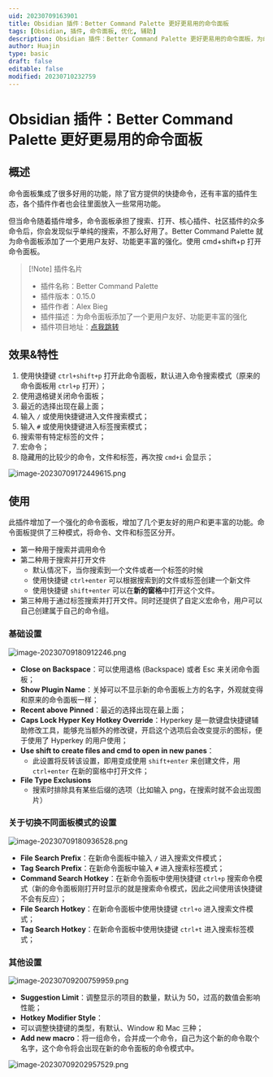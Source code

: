 ```yaml
---
uid: 20230709163901
title: Obsidian 插件：Better Command Palette 更好更易用的命令面板
tags: [Obsidian, 插件, 命令面板, 优化, 辅助]
description: Obsidian 插件：Better Command Palette 更好更易用的命令面板，为命令面板添加了一个更用户友好、功能更丰富的强化
author: Huajin
type: basic
draft: false
editable: false
modified: 20230710232759
---
```


# Obsidian 插件：Better Command Palette 更好更易用的命令面板

## 概述

命令面板集成了很多好用的功能，除了官方提供的快捷命令，还有丰富的插件生态，各个插件作者也会往里面放入一些常用功能。

但当命令随着插件增多，命令面板承担了搜索、打开、核心插件、社区插件的众多命令后，你会发现似乎单纯的搜索，不那么好用了。Better Command Palette 就为命令面板添加了一个更用户友好、功能更丰富的强化。使用 cmd+shift+p 打开命令面板。

> [!Note] 插件名片
>
> - 插件名称：Better Command Palette
> - 插件版本：0.15.0
> - 插件作者：Alex Bieg
> - 插件描述：为命令面板添加了一个更用户友好、功能更丰富的强化
> - 插件项目地址：[点我跳转](https://github.com/AlexBieg/obsidian-better-command-palette)

## 效果&特性

1. 使用快捷键 `ctrl+shift+p` 打开此命令面板，默认进入命令搜索模式（原来的命令面板用 `ctrl+p` 打开）；
2. 使用退格键关闭命令面板；
3. 最近的选择出现在最上面；
4. 输入 `/` 或使用快捷键进入文件搜索模式；
5. 输入 `#` 或使用快捷键进入标签搜索模式；
6. 搜索带有特定标签的文件；
7. 宏命令；
8. 隐藏用的比较少的命令，文件和标签，再次按 `cmd+i` 会显示；

![image-20230709172449615.png](https://cdn.pkmer.cn/images/image-20230709172449615.png!pkmer)

## 使用

此插件增加了一个强化的命令面板，增加了几个更友好的用户和更丰富的功能。命令面板提供了三种模式，将命令、文件和标签区分开。

- 第一种用于搜索并调用命令
- 第二种用于搜索并打开文件
	- 默认情况下，当你搜索到一个文件或者一个标签的时候
	- 使用快捷键 `ctrl+enter` 可以根据搜索到的文件或标签创建一个新文件
	- 使用快捷键 `shift+enter` 可以在**新的窗格**中打开这个文件。
- 第三种用于通过标签搜索并打开文件。同时还提供了自定义宏命令，用户可以自己创建属于自己的命令组。

### 基础设置

![image-20230709180912246.png](https://cdn.pkmer.cn/images/image-20230709180912246.png!pkmer)

- **Close on Backspace**：可以使用退格 (Backspace) 或者 Esc 来关闭命令面板；
- **Show Plugin Name**：关掉可以不显示新的命令面板上方的名字，外观就变得和原来的命令面板一样；
- **Recent above Pinned**：最近的选择出现在最上面；
- **Caps Lock Hyper Key Hotkey Override**：Hyperkey 是一款键盘快捷键辅助修改工具，能够充当额外的修改键，开启这个选项后会改变提示的图标，便于使用了 Hyperkey 的用户使用；
- **Use shift to create files and cmd to open in new panes**：
	- 此设置将反转该设置，即用变成使用 `shift+enter` 来创建文件，用 `ctrl+enter` 在新的窗格中打开文件；
- **File Type Exclusions**
	- 搜索时排除具有某些后缀的选项（比如输入 png，在搜索时就不会出现图片）

### 关于切换不同面板模式的设置

![image-20230709180936528.png](https://cdn.pkmer.cn/images/image-20230709180936528.png!pkmer)

- **File Search Prefix**：在新命令面板中输入 `/` 进入搜索文件模式；
- **Tag Search Prefix**：在新命令面板中输入 `#` 进入搜索标签模式；
- **Command Search Hotkey**：在新命令面板中使用快捷键 `ctrl+p` 搜索命令模式（新的命令面板刚打开时显示的就是搜索命令模式，因此之间使用该快捷键不会有反应）；
- **File Search Hotkey**：在新命令面板中使用快捷键 `ctrl+o` 进入搜索文件模式；
- **Tag Search Hotkey**：在新命令面板中使用快捷键 `ctrl+t` 进入搜索标签模式；

### 其他设置

![image-20230709200759959.png](https://cdn.pkmer.cn/images/image-20230709200759959.png!pkmer)

- **Suggestion Limit**：调整显示的项目的数量，默认为 50，过高的数值会影响性能；
- **Hotkey Modifier Style**：
- 可以调整快捷键的类型，有默认、Window 和 Mac 三种；
- **Add new macro**：将一组命令，合并成一个命令，自己为这个新的命令取个名字，这个命令将会出现在新的命令面板的命令模式中。

![image-20230709202957529.png](https://cdn.pkmer.cn/images/image-20230709202957529.png!pkmer)
